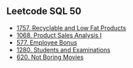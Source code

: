 ## Leetcode SQL 50

-   [1757. Recyclable and Low Fat Products]()
-   [1068. Product Sales Analysis I]()
- [577. Employee Bonus]()
- [1280. Students and Examinations]()
- [620. Not Boring Movies](./620_Not_Boring_Movies.md)

